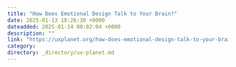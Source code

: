 ```yaml
---
title: "How Does Emotional Design Talk to Your Brain?"
date: 2025-01-13 18:26:30 +0000
dateadded: 2025-01-14 00:02:04 +0000
description: ""
link: "https://uxplanet.org/how-does-emotional-design-talk-to-your-brain-e23e791ddf06?source=rss----819cc2aaeee0---4"
category:
directory: _directory/ux-planet.md
---
```

